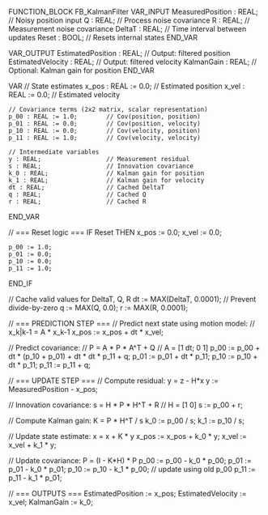 FUNCTION_BLOCK FB_KalmanFilter
VAR_INPUT
    MeasuredPosition : REAL; // Noisy position input
    Q : REAL;                // Process noise covariance
    R : REAL;                // Measurement noise covariance
    DeltaT : REAL;           // Time interval between updates
    Reset : BOOL;            // Resets internal states
END_VAR

VAR_OUTPUT
    EstimatedPosition : REAL; // Output: filtered position
    EstimatedVelocity : REAL; // Output: filtered velocity
    KalmanGain : REAL;        // Optional: Kalman gain for position
END_VAR

VAR
    // State estimates
    x_pos : REAL := 0.0;       // Estimated position
    x_vel : REAL := 0.0;       // Estimated velocity

    // Covariance terms (2x2 matrix, scalar representation)
    p_00 : REAL := 1.0;        // Cov(position, position)
    p_01 : REAL := 0.0;        // Cov(position, velocity)
    p_10 : REAL := 0.0;        // Cov(velocity, position)
    p_11 : REAL := 1.0;        // Cov(velocity, velocity)

    // Intermediate variables
    y : REAL;                  // Measurement residual
    s : REAL;                  // Innovation covariance
    k_0 : REAL;                // Kalman gain for position
    k_1 : REAL;                // Kalman gain for velocity
    dt : REAL;                 // Cached DeltaT
    q : REAL;                  // Cached Q
    r : REAL;                  // Cached R
END_VAR

// === Reset logic ===
IF Reset THEN
    x_pos := 0.0;
    x_vel := 0.0;

    p_00 := 1.0;
    p_01 := 0.0;
    p_10 := 0.0;
    p_11 := 1.0;
END_IF

// Cache valid values for DeltaT, Q, R
dt := MAX(DeltaT, 0.0001); // Prevent divide-by-zero
q := MAX(Q, 0.0);
r := MAX(R, 0.0001);

// === PREDICTION STEP ===
// Predict next state using motion model:
// x_k|k-1 = A * x_k-1
x_pos := x_pos + dt * x_vel;

// Predict covariance:
// P = A * P * A^T + Q
// A = [1 dt; 0 1]
p_00 := p_00 + dt * (p_10 + p_01) + dt * dt * p_11 + q;
p_01 := p_01 + dt * p_11;
p_10 := p_10 + dt * p_11;
p_11 := p_11 + q;

// === UPDATE STEP ===
// Compute residual: y = z - H*x
y := MeasuredPosition - x_pos;

// Innovation covariance: s = H * P * H^T + R
// H = [1 0]
s := p_00 + r;

// Compute Kalman gain: K = P * H^T / s
k_0 := p_00 / s;
k_1 := p_10 / s;

// Update state estimate: x = x + K * y
x_pos := x_pos + k_0 * y;
x_vel := x_vel + k_1 * y;

// Update covariance: P = (I - K*H) * P
p_00 := p_00 - k_0 * p_00;
p_01 := p_01 - k_0 * p_01;
p_10 := p_10 - k_1 * p_00; // update using old p_00
p_11 := p_11 - k_1 * p_01;

// === OUTPUTS ===
EstimatedPosition := x_pos;
EstimatedVelocity := x_vel;
KalmanGain := k_0;
